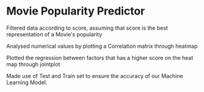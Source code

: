 # Movie Popularity Predictor
Filtered data according to score, assuming that score is the best representation of a Movie's popularity

Analysed numerical values by plotting a Correlation matrix through heatmap

Plotted the regression between factors that has a higher score on the heat map through jointplot

Made use of Test and Train set to ensure the accuracy of our Machine Learning Model. 
